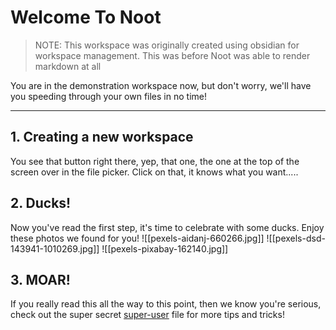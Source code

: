 # Welcome To Noot

> NOTE: This workspace was originally created using obsidian for workspace management. This was before Noot was able to render markdown at all

You are in the demonstration workspace now, but don't worry, we'll have you speeding through your own files in no time!

---


## 1. Creating a new workspace
You see that button right there, yep, that one, the one at the top of the screen over in the file picker. Click on that, it knows what you want.....

## 2. Ducks!
Now you've read the first step, it's time to celebrate with some ducks. Enjoy these photos we found for you!
![[pexels-aidanj-660266.jpg]]
![[pexels-dsd-143941-1010269.jpg]]
![[pexels-pixabay-162140.jpg]]
## 3. MOAR!
If you really read this all the way to this point, then we know you're serious, check out the super secret [super-user](super_user) file for more tips and tricks!
